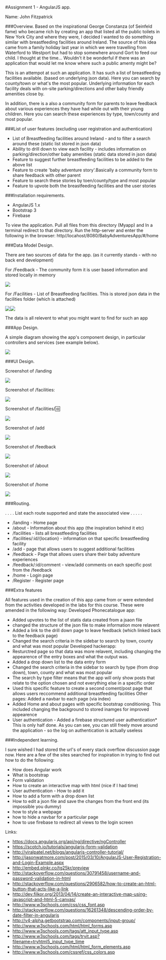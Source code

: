#Assignment 1 - AngularJS app.

Name: John Fitzpatrick

###Overview.
Based on the inspirational George Constanza (of Seinfeld fame) who became rich by creating an app that listed all the public toilets in New York City and where they were, I decided I wanted to do something similar with breastfeeding facilities around Ireland. The source of this idea came from a family holiday last year in which we were travelling from Waterford to Westport but had to stop somewhere around Gort to feed our child. I thought at the time... Wouldn't it be wonderful if there was an application that would let me know where such a public amenty might be? 

This is an attempot at such an application. It has such a list of breastfeeding facilities available. (based on underlying json data). Here you can search by county/town or what's the most popular. Underlying information for each facility deals with on-site parking/directions and other baby friendly amenities close by.

In addition, there is a also a community form for parents to leave feedback about various experiences they have had while out with their young children. Here you can search these experiences by type, town/county and most popular. 


###List of user features (excluding user registration and authentication)  
 
 + List of Breastfeeding facilities around Ireland - and to filter a search around these (static list stored in json data)
 + Ability to drill down to view each facility - includes information on parking/direction/other baby amenities (static data stored in json data)
 + Feature to suggest further breastfeeding facilities to be added to the above list
 + Feature to create 'baby adventure story'.Basically a community form to share feedback with other parent
 + Feature to search these stories by toen/county/type and most popular
 + Feature to upvote both the breastfeeding facilities and the user stories

###Installation requirements.
+ AngularJS 1.x
+ Bootstrap 3
+ Firebase

To view the application. Pull all files from this directory (Myapp) and In a terminal redirect to that directory. Run the http-server and enter the following in the browser: http//locahost/8080/BabyAdventuresApp/#/home 

###Data Model Design.

There are two sources of data for the app. (as it currently stands - with no back end development)

For /Feedback - The community form it is user based information and stored locally in memory

![][image1]

For /Facilities - List of Breastfeeding facilities. This is stored json data in the facilities folder (which is attached) 

![][image5]![][image6]

The data is all relevent to what you might want to find for such an app

###App Design.

A simple diagram showing the app's component design, in particular controllers and services (see example below).

![][image4]

###UI Design.

Screenshot of /landing

![][image7]

Screenshot of /facilities:

![][image8]

Screenshot of /facilities/:id:

![][image9]

Screenshot of /add

![][image10]

Screenshot of /feedback

![][image11]

Screenshot of /about

![][image12]

Screenshot of /home

![][image13]

###Routing.

. . . . List each route supported and state the associated view . . . . . 
+ /landing - Home page
+ /about - Information about this app (the inspiration behind it etc)
+ /facilities - lists all breastfeeding facilities
+ /facilities/:id/{location} - information on that specific breastfeeding facility
+ /add - page that allows users to suggest additional facilities
+ /feedback - Page that allows users share their baby adventure experiences
+ /feedback/:id/comment - view/add comments on each specific post from the /feedback
+ /home - Login page
+ /Register - Register page


###Extra features

All features used in the creation of this app came from or were extended from the activities developed in the labs for this course. These were amended in the following way:
Developed Phonecatalogue app:
+ Added upvotes to the list of statis data created from a jsaon file
+ changed the structure of the json file to make information more relavent
+ Added a link to the drill down page to leave feedback (which linked back to the feedback page)
+ Changed the search criteria in the sidebar to search by town, county and what was most popular
Developed hackerapp:
+ Resturctred page so that data was more relavent, including changing the appearence of the entry boxes and what the output was.
+ Added a drop down list to the data entry form
+ Changed the search criteria in the sidebar to search by type (from drop down), town, county and what was most popular
+ The search by type filter means that the app will only show posts that relate to the option chosen and not everything else in a specific order
+ Used this specific feature to create a second coment/post page that allows users reccommend additional breastfeeding facilities
Other pages:
Added a navbar to each page (via index)
+ Added Home and about pages with specific bootstrap conditioning. This included changing the background to stored inamges for improved appearence
+ User authentication - Added a firebase structured user authentication* This is only half done. As you can see, you can still freely move around the application - so the log on authentication is actually useless

###Independent learning.

I sure wished I had stored the url's of every stack overflow discussion page now. Here are a few of the sites searched for inspiration in trying to find out how to do the following:
+ How does Angular work
+ What is bootstrap
+ Form validation
+ How to create an interactive map with html (nice if I had time)
+ User authentication - How to add it
+ How to add a form with a drop down list
+ How to edit a json file and save the changes from the front end (its impossible you dummy)
+ how to style a webpage
+ how to hide a navbar for a particular page
+ how to use firebase to redirect all views to the login screen

Links:
+ https://docs.angularjs.org/api/ng/directive/ngController
+ https://scotch.io/tutorials/angularjs-form-validation
+ http://viralpatel.net/blogs/angularjs-controller-tutorial/
+ http://jasonwatmore.com/post/2015/03/10/AngularJS-User-Registration-and-Login-Example.aspx
+ http://embed.plnkr.co/tg25kr/preview
+ http://stackoverflow.com/questions/30791458/username-and-password-validation-in-html
+ http://stackoverflow.com/questions/2906582/how-to-create-an-html-button-that-acts-like-a-link
+ http://dev.filkor.org/2013/04/14/create-an-interactive-map-using-javascript-and-html-5-canvas/
+ http://www.w3schools.com/css/css_font.asp
+ http://stackoverflow.com/questions/16261348/descending-order-by-date-filter-in-angularjs
+ http://v4-alpha.getbootstrap.com/components/input-group/
+ http://www.w3schools.com/html/html_forms.asp
+ http://www.w3schools.com/tags/att_input_type.asp
+ http://www.w3schools.com/tags/tryit.asp?filename=tryhtml5_input_type_time
+ http://www.w3schools.com/html/html_form_elements.asp 
+ http://www.w3schools.com/cssref/css_colors.asp





[image1]: ./model.png
[image2]: ./design.png
[image3]: ./screen.png
[image4]: ./controllers.png
[image5]: ./image5.png
[image6]: ./image6.png
[image7]: ./image7.png
[image8]: ./image8.png
[image9]: ./image9.png
[image10]: ./image10.png
[image11]: ./image11.png
[image12]: ./image12.png
[image13]: ./image13.png

